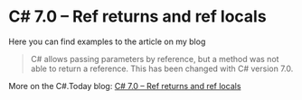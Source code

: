 # C# 7.0 – Ref returns and ref locals

Here you can find examples to the article on my blog

> C# allows passing parameters by reference, but a method was not able to return a reference. This has been changed with C# version 7.0.

More on the C#.Today blog: [C# 7.0 – Ref returns and ref locals](https://csharp.today/)
